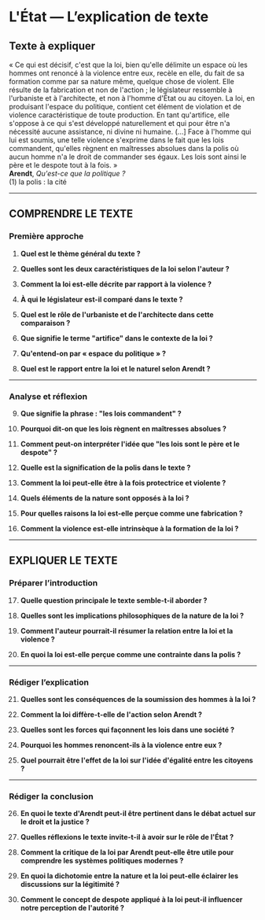 # L'État — L’explication de texte

## Texte à expliquer
« Ce qui est décisif, c'est que la loi, bien qu'elle délimite un espace où les hommes ont renoncé à la violence entre eux, recèle en elle, du fait de sa formation comme par sa nature même, quelque chose de violent. Elle résulte de la fabrication et non de l'action ; le législateur ressemble à l'urbaniste et à l'architecte, et non à l'homme d'État ou au citoyen. La loi, en produisant l'espace du politique, contient cet élément de violation et de violence caractéristique de toute production. En tant qu'artifice, elle s'oppose à ce qui s'est développé naturellement et qui pour être n'a nécessité aucune assistance, ni divine ni humaine. (…] Face à l'homme qui lui est soumis, une telle violence s'exprime dans le fait que les lois commandent, qu'elles règnent en maîtresses absolues dans la polis où aucun homme n'a le droit de commander ses égaux. Les lois sont ainsi le père et le despote tout à la fois. »  
**Arendt**, *Qu'est-ce que la politique ?*  
(1) la polis : la cité

---

## COMPRENDRE LE TEXTE

### Première approche

1. **Quel est le thème général du texte ?**

2. **Quelles sont les deux caractéristiques de la loi selon l'auteur ?**

3. **Comment la loi est-elle décrite par rapport à la violence ?**

4. **À qui le législateur est-il comparé dans le texte ?**

5. **Quel est le rôle de l'urbaniste et de l'architecte dans cette comparaison ?**

6. **Que signifie le terme "artifice" dans le contexte de la loi ?**

7. **Qu'entend-on par « espace du politique » ?**

8. **Quel est le rapport entre la loi et le naturel selon Arendt ?**

---

### Analyse et réflexion

9. **Que signifie la phrase : "les lois commandent" ?**

10. **Pourquoi dit-on que les lois règnent en maîtresses absolues ?**

11. **Comment peut-on interpréter l'idée que "les lois sont le père et le despote" ?**

12. **Quelle est la signification de la polis dans le texte ?**

13. **Comment la loi peut-elle être à la fois protectrice et violente ?**

14. **Quels éléments de la nature sont opposés à la loi ?**

15. **Pour quelles raisons la loi est-elle perçue comme une fabrication ?**

16. **Comment la violence est-elle intrinsèque à la formation de la loi ?**

---

## EXPLIQUER LE TEXTE

### Préparer l’introduction

17. **Quelle question principale le texte semble-t-il aborder ?**

18. **Quelles sont les implications philosophiques de la nature de la loi ?**

19. **Comment l'auteur pourrait-il résumer la relation entre la loi et la violence ?**

20. **En quoi la loi est-elle perçue comme une contrainte dans la polis ?**

---

### Rédiger l’explication

21. **Quelles sont les conséquences de la soumission des hommes à la loi ?**

22. **Comment la loi diffère-t-elle de l'action selon Arendt ?**

23. **Quelles sont les forces qui façonnent les lois dans une société ?**

24. **Pourquoi les hommes renoncent-ils à la violence entre eux ?**

25. **Quel pourrait être l'effet de la loi sur l'idée d'égalité entre les citoyens ?**

---

### Rédiger la conclusion

26. **En quoi le texte d'Arendt peut-il être pertinent dans le débat actuel sur le droit et la justice ?**

27. **Quelles réflexions le texte invite-t-il à avoir sur le rôle de l'État ?**

28. **Comment la critique de la loi par Arendt peut-elle être utile pour comprendre les systèmes politiques modernes ?**

29. **En quoi la dichotomie entre la nature et la loi peut-elle éclairer les discussions sur la légitimité ?**

30. **Comment le concept de despote appliqué à la loi peut-il influencer notre perception de l'autorité ?**